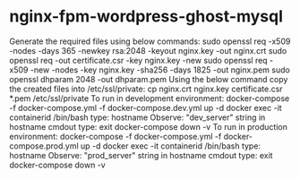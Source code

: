 # nginx-fpm-wordpress-ghost-mysql
Generate the required files using below commands:
sudo openssl req -x509 -nodes -days 365 -newkey rsa:2048 -keyout nginx.key -out nginx.crt
sudo openssl req -out certificate.csr -key nginx.key -new
sudo openssl req -x509 -new -nodes -key nginx.key -sha256 -days 1825 -out nginx.pem
sudo openssl dhparam 2048 -out dhparam.pem
Using the below command copy the created files into /etc/ssl/private:
cp nginx.crt nginx.key certificate.csr *.pem /etc/ssl/private
To run in development environment:
docker-compose -f docker-compose.yml -f docker-compose.dev.yml up -d
docker exec -it containerid /bin/bash
type: hostname
Observe: "dev_server" string in hostname cmdout
type: exit
docker-compose down -v
To run in production environment:
docker-compose -f docker-compose.yml -f docker-compose.prod.yml up -d
docker exec -it containerid /bin/bash
type: hostname
Observe: "prod_server" string in hostname cmdout
type: exit
docker-compose down -v

  



